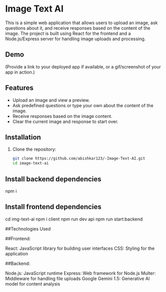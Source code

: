# Image Text AI

This is a simple web application that allows users to upload an image, ask questions about it, and receive responses based on the content of the image. The project is built using React for the frontend and a Node.js/Express server for handling image uploads and processing.

## Demo

(Provide a link to your deployed app if available, or a gif/screenshot of your app in action.)

## Features

- Upload an image and view a preview.
- Ask predefined questions or type your own about the content of the image.
- Receive responses based on the image content.
- Clear the current image and response to start over.

## Installation

1. Clone the repository:

   ```bash
   git clone https://github.com/abishkar123/-Image-Text-AI.git
   cd image-text-ai


## Install backend dependencies
npm i

## Install frontend dependencies
cd img-text-ai
npm i
client
npm run dev 
api 
npm run start:backend

##Technologies Used

##Frontend:

React: JavaScript library for building user interfaces
CSS: Styling for the application

##Backend:

Node.js: JavaScript runtime
Express: Web framework for Node.js
Multer: Middleware for handling file uploads
Google Gemini 1.5: Generative AI model for content analysis
